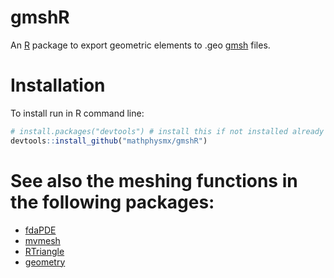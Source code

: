 # gmshR
An  [R](https://www.r-project.org/) package to export geometric elements to .geo [gmsh](http://www.gmsh.info/) files.

# Installation
To install run in R command line:

```R
# install.packages("devtools") # install this if not installed already
devtools::install_github("mathphysmx/gmshR")
```
# See also the meshing functions in the following packages:
- [fdaPDE](https://cran.r-project.org/web/packages/fdaPDE/index.html)
- [mvmesh](https://cran.r-project.org/web/packages/mvmesh/index.html)
- [RTriangle](https://cran.r-project.org/web/packages/RTriangle/index.html)
- [geometry](https://cran.r-project.org/web/packages/geometry/index.html)
